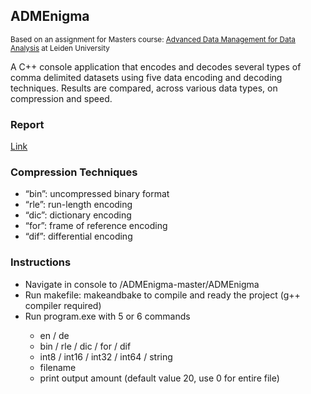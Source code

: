 ## ADMEnigma
<sub>Based on an assignment for Masters course: [Advanced Data Management for Data Analysis](https://studiegids.universiteitleiden.nl/courses/98778/advanced-data-management-for-data-analysis) at Leiden University
</sub>


A C++ console application that encodes and decodes several types of comma delimited datasets using five data encoding and decoding techniques.
Results are compared, across various data types, on compression and speed.


### Report
[Link](https://drive.google.com/file/d/1ro8LUEryw1WXrX_beFdVzwrBFuKuVs_N/view?usp=sharing)



 
### Compression Techniques 
<ul>
<li>“bin”: uncompressed binary format </li>
<li>“rle”: run-length encoding</li>
<li>“dic”: dictionary encoding</li></li>
<li>“for”: frame of reference encoding</li>
<li>“dif”: differential encoding</li>
</ul>

### Instructions
<ul>
<li>Navigate in console to /ADMEnigma-master/ADMEnigma </li>
<li>Run makefile: makeandbake to compile and ready the project (g++ compiler required)  </li>
<li>Run program.exe with 5 or 6 commands </li>
  <ul>
<li>    en / de </li>
<li>bin / rle / dic / for / dif </li>
<li>int8 / int16 / int32 / int64 / string </li>
<li>filename  </li>
<li>print output amount (default value 20, use 0 for entire file) </li>
  </ul>
</ul>
